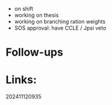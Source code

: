 - on shift
- working on thesis
- working on branching ration weights
- SOS approval: have CCLE / Jpsi veto


# Follow-ups


# Links: 



202411120935
